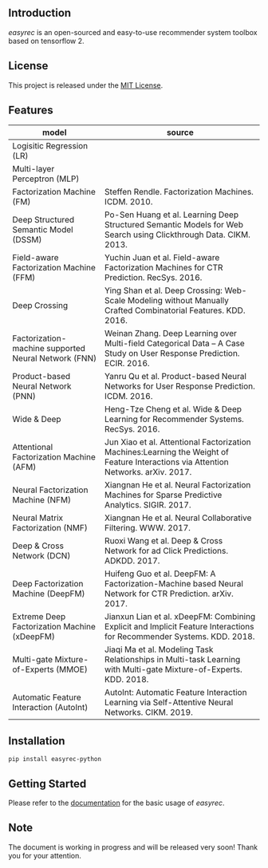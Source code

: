 ## Introduction

*easyrec* is an open-sourced and easy-to-use recommender system toolbox based on tensorflow 2.

## License

This project is released under the [MIT License](https://github.com/xu-zhiwei/easyrec/blob/main/LICENSE).

## Features
| model | source |
| ---- | ---- |
| Logisitic Regression (LR) | |
| Multi-layer Perceptron (MLP) | |
| Factorization Machine (FM) | Steffen Rendle. Factorization Machines. ICDM. 2010. |
| Deep Structured Semantic Model (DSSM) | Po-Sen Huang et al. Learning Deep Structured Semantic Models for Web Search using Clickthrough Data. CIKM. 2013. |
| Field-aware Factorization Machine (FFM) | Yuchin Juan et al. Field-aware Factorization Machines for CTR Prediction. RecSys. 2016. |
| Deep Crossing | Ying Shan et al. Deep Crossing: Web-Scale Modeling without Manually Crafted Combinatorial Features. KDD. 2016. |
| Factorization-machine supported Neural Network (FNN) | Weinan Zhang. Deep Learning over Multi-field Categorical Data – A Case Study on User Response Prediction. ECIR. 2016. |
| Product-based Neural Network (PNN) | Yanru Qu et al. Product-based Neural Networks for User Response Prediction. ICDM. 2016. |
| Wide & Deep | Heng-Tze Cheng et al. Wide & Deep Learning for Recommender Systems. RecSys. 2016. |
| Attentional Factorization Machine (AFM) | Jun Xiao et al. Attentional Factorization Machines:Learning the Weight of Feature Interactions via Attention Networks. arXiv. 2017. |
| Neural Factorization Machine (NFM) | Xiangnan He et al. Neural Factorization Machines for Sparse Predictive Analytics. SIGIR. 2017. |
| Neural Matrix Factorization (NMF) | Xiangnan He et al. Neural Collaborative Filtering. WWW. 2017. |
| Deep & Cross Network (DCN) | Ruoxi Wang et al. Deep & Cross Network for ad Click Predictions. ADKDD. 2017. |
| Deep Factorization Machine (DeepFM) | Huifeng Guo et al. DeepFM: A Factorization-Machine based Neural Network for CTR Prediction. arXiv. 2017. |
| Extreme Deep Factorization Machine (xDeepFM) | Jianxun Lian et al. xDeepFM: Combining Explicit and Implicit Feature Interactions for Recommender Systems. KDD. 2018. |
| Multi-gate Mixture-of-Experts (MMOE) | Jiaqi Ma et al. Modeling Task Relationships in Multi-task Learning with Multi-gate Mixture-of-Experts. KDD. 2018. |
| Automatic Feature Interaction (AutoInt) | AutoInt: Automatic Feature Interaction Learning via Self-Attentive Neural Networks. CIKM. 2019. |

## Installation
```
pip install easyrec-python
```

## Getting Started
Please refer to the [documentation](https://easyrec-python.readthedocs.io/en/latest/) for the basic usage of *easyrec*.

## Note
The document is working in progress and will be released very soon! Thank you for your attention.


